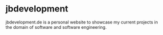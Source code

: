 # jbdevelopment
jbdevelopment.de is a personal website to showcase my current projects in the domain of software and software engineering.
